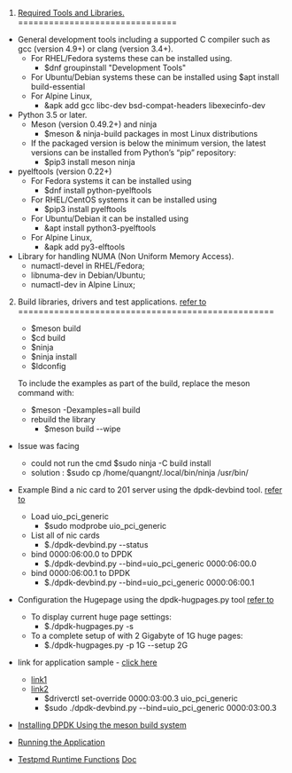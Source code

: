 
1. [Required Tools and Libraries.](https://doc.dpdk.org/guides/linux_gsg/sys_reqs.html#compilation-of-the-dpdk)
===============================
* General development tools including a supported C compiler such as gcc (version 4.9+) or clang (version 3.4+).
    * For RHEL/Fedora systems these can be installed using.
        * $dnf groupinstall "Development Tools"
    * For Ubuntu/Debian systems these can be installed using
            $apt install build-essential
    * For Alpine Linux,
        * &apk add gcc libc-dev bsd-compat-headers libexecinfo-dev
* Python 3.5 or later.
    * Meson (version 0.49.2+) and ninja
        * $meson & ninja-build packages in most Linux distributions
    * If the packaged version is below the minimum version, the latest versions can be installed from Python’s “pip” repository: 
        * $pip3 install meson ninja
* pyelftools (version 0.22+)
    * For Fedora systems it can be installed using 
        * $dnf install python-pyelftools
    * For RHEL/CentOS systems it can be installed using 
        * $pip3 install pyelftools
    * For Ubuntu/Debian it can be installed using 
        * &apt install python3-pyelftools
    * For Alpine Linux, 
        * &apk add py3-elftools
* Library for handling NUMA (Non Uniform Memory Access).
    * numactl-devel in RHEL/Fedora;
    * libnuma-dev in Debian/Ubuntu;
    * numactl-dev in Alpine Linux;
2. Build libraries, drivers and test applications. [refer to](https://doc.dpdk.org/guides/linux_gsg/build_dpdk.html)
==================================================
    * $meson build
    * $cd build
    * $ninja
    * $ninja install
    * $ldconfig 

    To include the examples as part of the build, replace the meson command with:
    * $meson -Dexamples=all build
    * rebuild the library
        * $meson build --wipe

* Issue was facing
    * could not run the cmd $sudo ninja -C build install
    * solution : $sudo cp /home/quangnt/.local/bin/ninja /usr/bin/

* Example Bind a nic card to 201 server using the dpdk-devbind tool. [refer to](http://doc.dpdk.org/guides/linux_gsg/linux_drivers.html)
    * Load uio_pci_generic
        * $sudo modprobe uio_pci_generic
    * List all of nic cards
        * $./dpdk-devbind.py --status
    * bind 0000:06:00.0 to DPDK
        * $./dpdk-devbind.py --bind=uio_pci_generic 0000:06:00.0
     * bind 0000:06:00.1 to DPDK
        * $./dpdk-devbind.py --bind=uio_pci_generic 0000:06:00.1

* Configuration the Hugepage using the dpdk-hugpages.py tool [refer to](http://doc.dpdk.org/guides/tools/hugepages.html)
    * To display current huge page settings:
        * $./dpdk-hugpages.py -s
    * To a complete setup of with 2 Gigabyte of 1G huge pages:
        * $./dpdk-hugpages.py -p 1G --setup 2G

* link for application sample - [click here](https://github.com/czivar/ruru)
    * [link1](https://docs.openvswitch.org/en/latest/intro/install/dpdk/)
    * [link2](https://docs.openvswitch.org/en/latest/topics/dpdk/phy/)
        * $driverctl set-override 0000:03:00.3 uio_pci_generic
        * $sudo ./dpdk-devbind.py --bind=uio_pci_generic 0000:03:00.3

* [Installing DPDK Using the meson build system](https://doc.dpdk.org/guides/prog_guide/build-sdk-meson.html)
* [Running the Application](https://doc.dpdk.org/guides/testpmd_app_ug/run_app.html)
* [Testpmd Runtime Functions](https://doc.dpdk.org/guides/testpmd_app_ug/testpmd_funcs.html) [Doc](https://www.intel.com/content/dam/www/public/us/en/documents/guides/dpdk-testpmd-application-user-guide.pdf)